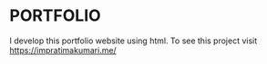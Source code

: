# PORTFOLIO
I develop this portfolio website using html. To see this project visit https://impratimakumari.me/
